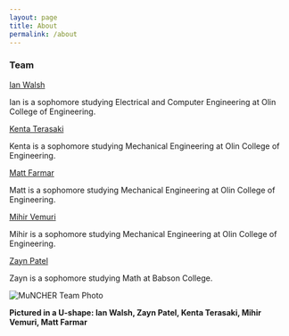 ```yaml
---
layout: page
title: About
permalink: /about
---
```


### Team

[Ian Walsh](https://www.linkedin.com/in/walshi/)

Ian is a sophomore studying Electrical and Computer Engineering at Olin College of Engineering.

[Kenta Terasaki](https://www.linkedin.com/in/kenta-terasaki/)

Kenta is a sophomore studying Mechanical Engineering at Olin College of Engineering.

[Matt Farmar](https://www.linkedin.com/in/matthew-farmar-ba146126a/)

Matt is a sophomore studying Mechanical Engineering at Olin College of Engineering.

[Mihir Vemuri](https://www.linkedin.com/in/mihir-vemuri-ab6993217/)

Mihir is a sophomore studying Mechanical Engineering at Olin College of Engineering.

[Zayn Patel](https://www.linkedin.com/in/zaynpatel/)

Zayn is a sophomore studying Math at Babson College.

![MuNCHER Team Photo](https://zaynpatel.github.io/the_muncher/assets/img/teamphoto.png)

**Pictured in a U-shape: Ian Walsh, Zayn Patel, Kenta Terasaki, Mihir Vemuri, Matt Farmar**